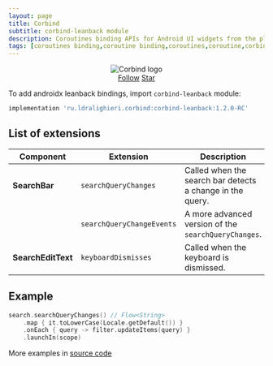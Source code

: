 ```yaml
---
layout: page
title: Corbind
subtitle: corbind-leanback module
description: Coroutines binding APIs for Android UI widgets from the platform and support libraries. Androidx leanback bindings.
tags: [coroutines binding,coroutine binding,coroutines,coroutine,corbind,kotlin,android,androidx,receivechannel,flow,data binding,androidx leanback bindings]
---
```


<div style="text-align: center">
    <img src="https://ldralighieri.github.io/Corbind/img/corbind.svg" alt="Corbind logo"/>
</div>

<script async defer src="https://buttons.github.io/buttons.js"></script>
<div style="text-align: center">
  <a class="github-button" href="https://github.com/LDRAlighieri" data-size="large" aria-label="Follow @LDRAlighieri on GitHub">Follow</a>
  <a class="github-button" href="https://github.com/LDRAlighieri/Corbind" data-icon="octicon-star" data-size="large" aria-label="Star LDRAlighieri/Corbind on GitHub">Star</a>
</div>

To add androidx leanback bindings, import `corbind-leanback` module:

```groovy
implementation 'ru.ldralighieri.corbind:corbind-leanback:1.2.0-RC'
```

## List of extensions

Component | Extension | Description
--|---|--
**SearchBar** | `searchQueryChanges` | Called when the search bar detects a change in the query.
              | `searchQueryChangeEvents` | A more advanced version of the `searchQueryChanges`.
**SearchEditText** | `keyboardDismisses` | Called when the keyboard is dismissed.


## Example

```kotlin
search.searchQueryChanges() // Flow<String>
    .map { it.toLowerCase(Locale.getDefault()) }
    .onEach { query -> filter.updateItems(query) }
    .launchIn(scope)
```

More examples in [source code][source]

[source]: https://github.com/LDRAlighieri/Corbind/tree/master/corbind-leanback
